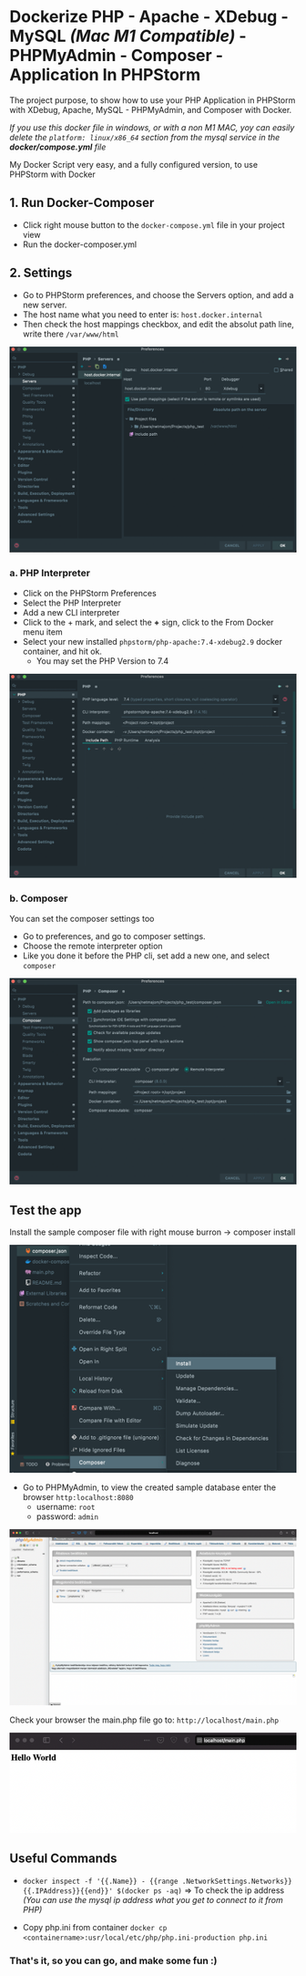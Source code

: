 # Dockerize PHP - Apache - XDebug - MySQL _(Mac M1 Compatible)_ - PHPMyAdmin - Composer - Application In PHPStorm


The project purpose, to show how to use your PHP Application in PHPStorm with XDebug, Apache, MySQL - PHPMyAdmin, and Composer with Docker.

_If you use this docker file in windows, or with a non M1 MAC, yoy can easily delete the `platform: linux/x86_64` section from the mysql service in the **docker/compose.yml** file_

My Docker Script very easy, and a fully configured version, to use PHPStorm with Docker


## 1. Run Docker-Composer

* Click right mouse button to the `docker-compose.yml` file in your project view 
* Run the docker-composer.yml

## 2. Settings

* Go to PHPStorm preferences, and choose the Servers option, and add a new server.
* The host name what you need to enter is: `host.docker.internal`
* Then check the host mappings checkbox, and edit the absolut path line, write there `/var/www/html`

![](images/screen_1.png)

### a. PHP Interpreter 

* Click on the PHPStorm Preferences
* Select the PHP Interpreter
* Add a new CLI interpreter
* Click to the + mark, and select the **+** sign, click to the From Docker menu item
* Select your new installed `phpstorm/php-apache:7.4-xdebug2.9` docker container, and hit ok.
  * You may set the PHP Version to 7.4

![](images/screen_2.png)

### b. Composer

You can set the composer settings too

* Go to preferences, and go to composer settings.
* Choose the remote interpreter option
* Like you done it before the PHP cli, set add a new one, and select `composer`

![](images/screen_3.png)

## Test the app

Install the sample composer file with right mouse burron -> composer install

![](images/screen_4.png)

* Go to PHPMyAdmin, to view the created sample database enter the browser `http:localhost:8080`
  * username: `root`
  * password: `admin`

![](images/screen_5.png)

Check your browser the main.php file go to: `http://localhost/main.php`

![](images/screen_6.png)

## Useful Commands

* `docker inspect -f '{{.Name}} - {{range .NetworkSettings.Networks}}{{.IPAddress}}{{end}}' $(docker ps -aq)` => To check the ip address _(You can use the mysql ip address what you get to connect to it from PHP)_

* Copy php.ini from container `docker cp <containername>:usr/local/etc/php/php.ini-production php.ini`

### That's it, so you can go, and make some fun :)
